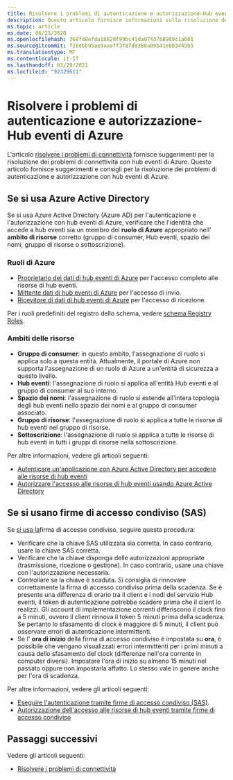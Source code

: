 ```yaml
---
title: Risolvere i problemi di autenticazione e autorizzazione-Hub eventi di Azure
description: Questo articolo fornisce informazioni sulla risoluzione dei problemi di autenticazione e autorizzazione con hub eventi di Azure.
ms.topic: article
ms.date: 06/23/2020
ms.openlocfilehash: 368fd8efda1b828f99bc41da0743768989c1a601
ms.sourcegitcommit: f28ebb95ae9aaaff3f87d8388a09b41e0b3445b5
ms.translationtype: MT
ms.contentlocale: it-IT
ms.lasthandoff: 03/29/2021
ms.locfileid: "92329611"
---
```

# <a name="troubleshoot-authentication-and-authorization-issues---azure-event-hubs"></a>Risolvere i problemi di autenticazione e autorizzazione-Hub eventi di Azure
L'articolo [risolvere i problemi di connettività](troubleshooting-guide.md) fornisce suggerimenti per la risoluzione dei problemi di connettività con hub eventi di Azure. Questo articolo fornisce suggerimenti e consigli per la risoluzione dei problemi di autenticazione e autorizzazione con hub eventi di Azure. 

## <a name="if-you-are-using-azure-active-directory"></a>Se si usa Azure Active Directory
Se si usa Azure Active Directory (Azure AD) per l'autenticazione e l'autorizzazione con hub eventi di Azure, verificare che l'identità che accede a hub eventi sia un membro del **ruolo di Azure** appropriato nell' **ambito di risorse** corretto (gruppo di consumer, Hub eventi, spazio dei nomi, gruppo di risorse o sottoscrizione).

### <a name="azure-roles"></a>Ruoli di Azure
- [Proprietario dei dati di hub eventi di Azure](../role-based-access-control/built-in-roles.md#azure-event-hubs-data-owner) per l'accesso completo alle risorse di hub eventi.
- [Mittente dati di hub eventi di Azure](../role-based-access-control/built-in-roles.md#azure-event-hubs-data-receiver) per l'accesso di invio.
- [Ricevitore di dati di hub eventi di Azure](../role-based-access-control/built-in-roles.md#azure-event-hubs-data-sender) per l'accesso di ricezione.

Per i ruoli predefiniti del registro dello schema, vedere [schema Registry Roles](schema-registry-overview.md#azure-role-based-access-control).

### <a name="resource-scopes"></a>Ambiti delle risorse
- **Gruppo di consumer**: in questo ambito, l'assegnazione di ruolo si applica solo a questa entità. Attualmente, il portale di Azure non supporta l'assegnazione di un ruolo di Azure a un'entità di sicurezza a questo livello. 
- **Hub eventi**: l'assegnazione di ruolo si applica all'entità Hub eventi e al gruppo di consumer al suo interno.
- **Spazio dei nomi**: l'assegnazione di ruolo si estende all'intera topologia degli hub eventi nello spazio dei nomi e al gruppo di consumer associato.
- **Gruppo di risorse**: l'assegnazione di ruolo si applica a tutte le risorse di hub eventi nel gruppo di risorse.
- **Sottoscrizione**: l'assegnazione di ruolo si applica a tutte le risorse di hub eventi in tutti i gruppi di risorse nella sottoscrizione.

Per altre informazioni, vedere gli articoli seguenti:

- [Autenticare un'applicazione con Azure Active Directory per accedere alle risorse di hub eventi](authenticate-application.md)
- [Autorizzare l'accesso alle risorse di hub eventi usando Azure Active Directory](authorize-access-azure-active-directory.md)

## <a name="if-you-are-using-shared-access-signatures-sas"></a>Se si usano firme di accesso condiviso (SAS)
Se [si usa la](authenticate-shared-access-signature.md)firma di accesso condiviso, seguire questa procedura: 

- Verificare che la chiave SAS utilizzata sia corretta. In caso contrario, usare la chiave SAS corretta.
- Verificare che la chiave disponga delle autorizzazioni appropriate (trasmissione, ricezione o gestione). In caso contrario, usare una chiave con l'autorizzazione necessaria. 
- Controllare se la chiave è scaduta. Si consiglia di rinnovare correttamente la firma di accesso condiviso prima della scadenza. Se è presente una differenza di orario tra il client e i nodi del servizio Hub eventi, il token di autenticazione potrebbe scadere prima che il client lo realizzi. Gli account di implementazione correnti differiscono il clock fino a 5 minuti, ovvero il client rinnova il token 5 minuti prima della scadenza. Se pertanto lo sfasamento di clock è maggiore di 5 minuti, il client può osservare errori di autenticazione intermittenti.
- Se l' **ora di inizio** della firma di accesso condiviso è impostata su **ora**, è possibile che vengano visualizzati errori intermittenti per i primi minuti a causa dello sfasamento del clock (differenze nell'ora corrente in computer diversi). Impostare l'ora di inizio su almeno 15 minuti nel passato oppure non impostarla affatto. Lo stesso vale in genere anche per l'ora di scadenza. 

Per altre informazioni, vedere gli articoli seguenti: 

- [Eseguire l'autenticazione tramite firme di accesso condiviso (SAS)](authenticate-shared-access-signature.md). 
- [Autorizzazione dell'accesso alle risorse di hub eventi tramite firme di accesso condiviso](authorize-access-shared-access-signature.md)

## <a name="next-steps"></a>Passaggi successivi

Vedere gli articoli seguenti:

* [Risolvere i problemi di connettività](troubleshooting-guide.md)

